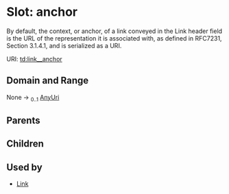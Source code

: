 
# Slot: anchor


By default, the context, or anchor, of a link conveyed in the Link header field is the URL of the representation it is associated with, as defined in RFC7231, Section 3.1.4.1, and is serialized as a URI.

URI: [td:link__anchor](https://www.w3.org/2019/wot/td#link__anchor)


## Domain and Range

None &#8594;  <sub>0..1</sub> [AnyUri](types/AnyUri.md)

## Parents


## Children


## Used by

 * [Link](Link.md)
